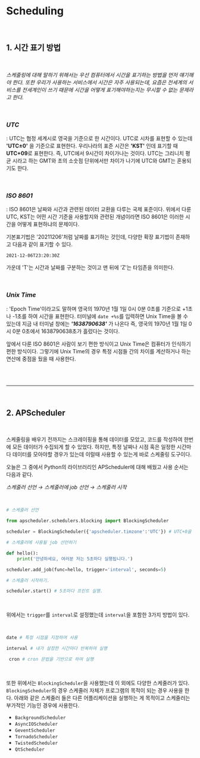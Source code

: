 # **Scheduling**

<br>

## **1. 시간 표기 방법**

<br>

*스케줄링에 대해 말하기 위해서는 우선 컴퓨터에서 시간을 표기하는 방법을 먼저 얘기해야 한다. 또한 우리가 사용하는 서비스에서 시간은 자주 사용되는데, 요즘은 전세계의 서비스를 전세계인이 쓰기 때문에 시간을 어떻게 표기해야하는지는 무시할 수 없는 문제라고 한다.*

<br>

### *UTC*
: UTC는 협정 세계시로 영국을 기준으로 한 시간이다. UTC로 시차를 표현할 수 있는데 **'UTC±0'** 을 기준으로 표현한다. 우리나라의 표준 시간은 **'KST'** 인데 표기할 때 **UTC+09**로 표현한다. 즉, UTC에서 9시간이 차이가나는 것이다. UTC는 그리니치 평균 시라고 하는 GMT와 초의 소숫점 단위에서만 차이가 나기에 UTC와 GMT는 혼용되기도 한다.

<br>

### *ISO 8601*
: ISO 8601은 날짜와 시간과 관련된 데이터 교환을 다루는 국제 표준이다. 위에서 다룬 UTC, KST는 어떤 시간 기준을 사용할지와 관련된 개념이라면 ISO 8601은 이러한 시간을 어떻게 표현하냐의 문제이다.

기본표기법은 '20211206'처럼 날짜를 표기하는 것인데, 다양한 확장 표기법이 존재하고 다음과 같이 표기할 수 있다.
~~~
2021-12-06T23:20:30Z
~~~
가운데 'T'는 시간과 날짜를 구분하는 것이고 맨 뒤에 'Z'는 타임존을 의미한다.

<br>

### *Unix Time*
: 'Epoch Time'이라고도 말하며 영국의 1970년 1월 1일 0시 0분 0초를 기준으로 +1초나 -1초를 하여 시간을 표현한다. 터미널에 `date +%s`를 입력하면 Unix Time을 볼 수 있는데 지금 내 터미널 창에는 ***'1638790638'*** 가 나온다 즉, 영국의 1970년 1월 1일 0시 0분 0초에서 1638790638초가 흘렀다는 것이다. 

앞에서 다룬 ISO 8601은 사람이 보기 편한 방식이고 Unix Time은 컴퓨터가 인식하기 편한 방식이다. 그렇기에 Unix Time의 경우 특정 시점들 간의 차이를 계산하거나 하는 연산에 중점을 뒀을 때 사용한다.

<br>
<br>
<hr>
<br>

## **2. APScheduler**

<br>

스케줄링을 배우기 전까지는 스크레이핑을 통해 데이터를 모았고, 코드를 작성하여 한번에 모든 데이터가 수집되게 할 수 있었다. 하지만, 특정 날짜나 시점 혹은 일정한 시간마다 데이터를 모아야할 경우가 있는데 이럴때 사용할 수 있는게 바로 스케줄링 도구이다.

오늘은 그 중에서 Python의 라이브러리인 APScheduler에 대해 배웠고 사용 순서는 다음과 같다.

*스케줄러 선언 → 스케줄러에 job 선언 → 스케줄러 시작*

<br>

~~~python
# 스케줄러 선언

from apscheduler.schedulers.blocking import BlockingScheduler

scheduler = BlockingScheduler({'apscheduler.timzone':'UTC'}) # UTC+0을 기준으로 선언.

# 스케줄러에 사용될 job 선언하기

def hello():
    print('안녕하세요, 여러분 저는 5초마다 실행됩니다.')

scheduler.add_job(func=hello, trigger='interval', seconds=5)

# 스케줄러 시작하기.

scheduler.start() # 5초마다 프린트 실행.
~~~

<br>

위에서는 `trigger`를 `interval`로 설정했는데 `interval`을 포함한 3가지 방법이 있다. 

<br>

~~~python
date # 특정 시점을 지정하여 사용 

interval # 내가 설정한 시간마다 반복하여 실행

 cron # cron 문법을 기반으로 하여 실행
~~~

<br>

또한 위에서는 `BlockingScheduler`을 사용했는데 이 외에도 다양한 스케줄러가 있다. `BlockingScheduler`의 경우 스케줄러 자체가 프로그램의 목적이 되는 경우 사용을 한다. 아래와 같은 스케줄러 들은 다른 어플리케이션을 실행하는 게 목적이고 스케줄러는 부가적인 기능인 경우에 사용한다. 

* `BackgroundScheduler`
* `AsyncIOScheduler`
* `GeventScheduler`
* `TornadoScheduler`
* `TwistedScheduler`
* `QtScheduler`